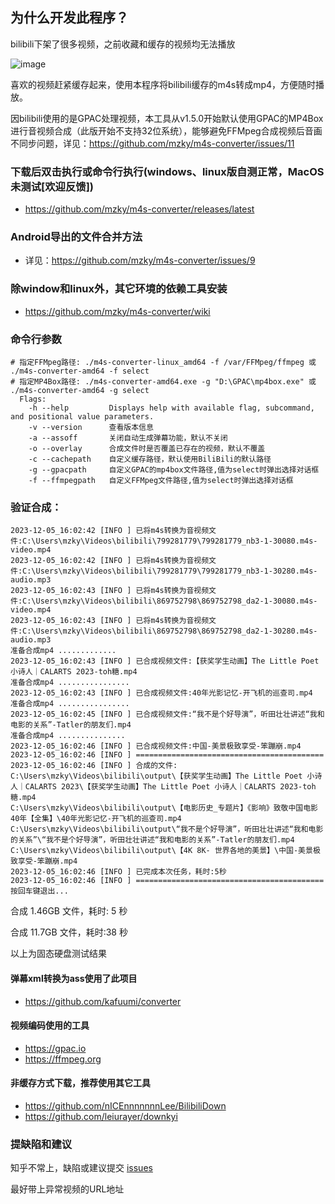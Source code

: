 ## 为什么开发此程序？
bilibili下架了很多视频，之前收藏和缓存的视频均无法播放

![image](https://github.com/mzky/m4s-converter/assets/13345233/ea8bc799-e47d-40ca-bde4-c47193f0e453)

喜欢的视频赶紧缓存起来，使用本程序将bilibili缓存的m4s转成mp4，方便随时播放。

因bilibili使用的是GPAC处理视频，本工具从v1.5.0开始默认使用GPAC的MP4Box进行音视频合成（此版开始不支持32位系统），能够避免FFMpeg合成视频后音画不同步问题，详见：https://github.com/mzky/m4s-converter/issues/11


### 下载后双击执行或命令行执行(windows、linux版自测正常，MacOS未测试[欢迎反馈])
- https://github.com/mzky/m4s-converter/releases/latest


### Android导出的文件合并方法 
- 详见：https://github.com/mzky/m4s-converter/issues/9


### 除window和linux外，其它环境的依赖工具安装
- https://github.com/mzky/m4s-converter/wiki


### 命令行参数
```
# 指定FFMpeg路径: ./m4s-converter-linux_amd64 -f /var/FFMpeg/ffmpeg 或 ./m4s-converter-amd64 -f select
# 指定MP4Box路径: ./m4s-converter-amd64.exe -g "D:\GPAC\mp4box.exe" 或 ./m4s-converter-amd64 -g select
  Flags: 
    -h --help         Displays help with available flag, subcommand, and positional value parameters.
    -v --version      查看版本信息
    -a --assoff       关闭自动生成弹幕功能，默认不关闭
    -o --overlay      合成文件时是否覆盖已存在的视频，默认不覆盖
    -c --cachepath    自定义缓存路径，默认使用BiliBili的默认路径
    -g --gpacpath     自定义GPAC的mp4box文件路径,值为select时弹出选择对话框
    -f --ffmpegpath   自定义FFMpeg文件路径,值为select时弹出选择对话框
```


### 验证合成：
```
2023-12-05_16:02:42 [INFO ] 已将m4s转换为音视频文件:C:\Users\mzky\Videos\bilibili\799281779\799281779_nb3-1-30080.m4s-video.mp4
2023-12-05_16:02:42 [INFO ] 已将m4s转换为音视频文件:C:\Users\mzky\Videos\bilibili\799281779\799281779_nb3-1-30280.m4s-audio.mp3
2023-12-05_16:02:43 [INFO ] 已将m4s转换为音视频文件:C:\Users\mzky\Videos\bilibili\869752798\869752798_da2-1-30080.m4s-video.mp4
2023-12-05_16:02:43 [INFO ] 已将m4s转换为音视频文件:C:\Users\mzky\Videos\bilibili\869752798\869752798_da2-1-30280.m4s-audio.mp3
准备合成mp4 .............
2023-12-05_16:02:43 [INFO ] 已合成视频文件:【获奖学生动画】The Little Poet 小诗人｜CALARTS 2023-toh糖.mp4
准备合成mp4 ................
2023-12-05_16:02:43 [INFO ] 已合成视频文件:40年光影记忆-开飞机的巡查司.mp4
准备合成mp4 ................
2023-12-05_16:02:45 [INFO ] 已合成视频文件:“我不是个好导演”，听田壮壮讲述“我和电影的关系”-Tatler的朋友们.mp4
准备合成mp4 ...............
2023-12-05_16:02:46 [INFO ] 已合成视频文件:中国-美景极致享受-笨蹦崩.mp4
2023-12-05_16:02:46 [INFO ] ==========================================
2023-12-05_16:02:46 [INFO ] 合成的文件:
C:\Users\mzky\Videos\bilibili\output\【获奖学生动画】The Little Poet 小诗人｜CALARTS 2023\【获奖学生动画】The Little Poet 小诗人｜CALARTS 2023-toh糖.mp4
C:\Users\mzky\Videos\bilibili\output\【电影历史_专题片】《影响》致敬中国电影40年【全集】\40年光影记忆-开飞机的巡查司.mp4
C:\Users\mzky\Videos\bilibili\output\“我不是个好导演”，听田壮壮讲述“我和电影的关系”\“我不是个好导演”，听田壮壮讲述“我和电影的关系”-Tatler的朋友们.mp4
C:\Users\mzky\Videos\bilibili\output\【4K 8K- 世界各地的美景】\中国-美景极致享受-笨蹦崩.mp4
2023-12-05_16:02:46 [INFO ] 已完成本次任务，耗时:5秒
2023-12-05_16:02:46 [INFO ] ==========================================
按回车键退出...
```

合成 1.46GB 文件，耗时: 5 秒

合成 11.7GB 文件，耗时:38 秒

以上为固态硬盘测试结果


#### 弹幕xml转换为ass使用了此项目
- https://github.com/kafuumi/converter


#### 视频编码使用的工具
- https://gpac.io
- https://ffmpeg.org


#### 非缓存方式下载，推荐使用其它工具
- https://github.com/nICEnnnnnnnLee/BilibiliDown
- https://github.com/leiurayer/downkyi


### 提缺陷和建议

知乎不常上，缺陷或建议提交 [issues](https://github.com/mzky/m4s-converter/issues/new/choose) 

最好带上异常视频的URL地址
